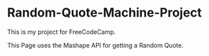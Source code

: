 # Random-Quote-Machine-Project
This is my project for FreeCodeCamp.

This Page uses the Mashape API for getting a Random Quote.
